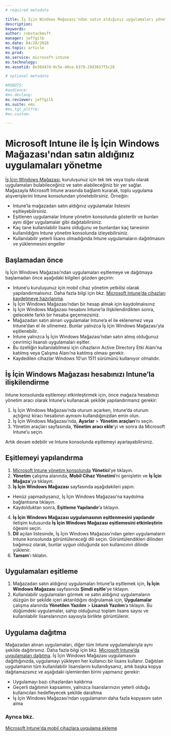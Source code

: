 ```yaml
---
# required metadata

title: İş İçin Windows Mağazası'ndan satın aldığınız uygulamaları yönetme | Microsoft Intune
description:
keywords:
author: robstackmsft
manager: jeffgilb
ms.date: 04/28/2016
ms.topic: article
ms.prod:
ms.service: microsoft-intune
ms.technology:
ms.assetid: 8e38d47d-0c5e-40ce-b379-29d3657f5c28

# optional metadata

#ROBOTS:
#audience:
#ms.devlang:
ms.reviewer: jeffgilb
ms.suite: ems
#ms.tgt_pltfrm:
#ms.custom:

---
```


# Microsoft Intune ile İş İçin Windows Mağazası'ndan satın aldığınız uygulamaları yönetme
[İş İçin Windows Mağazası](https://www.microsoft.com/business-store), kuruluşunuz için tek tek veya toplu olarak uygulamaları bulabileceğiniz ve satın alabileceğiniz bir yer sağlar. Mağazayla Microsoft Intune arasında bağlantı kurarak, toplu uygulama alışverişlerini Intune konsolundan yönetebilirsiniz. Örneğin:
* Intune’la mağazadan satın aldığınız uygulamalar listesini eşitleyebilirsiniz.
* Eşitlenen uygulamalar Intune yönetim konsolunda gösterilir ve bunları aynı diğer uygulamalar gibi dağıtabilirsiniz.
* Kaç tane kullanılabilir lisans olduğunu ve bunlardan kaç tanesinin kullanıldığını Intune yönetim konsolunda izleyebilirsiniz.
* Kullanılabilir yeterli lisans olmadığında Intune uygulamaların dağıtılmasını ve yüklenmesini engeller

## Başlamadan önce
İş İçin Windows Mağazası’ndan uygulamaları eşitlemeye ve dağıtmaya başlamadan önce aşağıdaki bilgileri gözden geçirin:
* Intune’u kuruluşunuz için mobil cihaz yönetim yetkilisi olarak yapılandırmalısınız. Daha fazla bilgi için bkz. [Microsoft Intune’da cihazları kaydetmeye hazırlanma](get-ready-to-enroll-devices-in-microsoft-intune.md).
* İş İçin Windows Mağazası’ndan bir hesap almak için kaydolmalısınız
* İş İçin Windows Mağazası hesabını Intune’la ilişkilendirdikten sonra, gelecekte farklı bir hesaba geçemezsiniz.
* Mağazadan satın alınan uygulamalar Intune’a el ile eklenemez veya Intune’dan el ile silinemez. Bunlar yalnızca İş İçin Windows Mağazası’yla eşitlenebilir.
* Intune yalnızca İş İçin Windows Mağazası’ndan satın almış olduğunuz çevrimiçi lisanslı uygulamaları eşitler.
* Bu özelliğin kullanılabilmesi için cihazların Active Directory Etki Alanı’na katılmış veya Çalışma Alanı’na katılmış olması gerekir.
* Kaydedilen cihazlar Windows 10’un 1511 sürümünü kullanıyor olmalıdır.

## İş İçin Windows Mağazası hesabınızı Intune’la ilişkilendirme
Intune konsolunda eşitlemeyi etkinleştirmek için, önce mağaza hesabınızı yönetim aracı olarak Intune’u kullanacak şekilde yapılandırmanız gerekir:
1. İş İçin Windows Mağazası’nda oturum açarken, Intune’da oturum açtığınız kiracı hesabının aynısını kullandığınızdan emin olun.
2. İş İçin Windows Mağazası’nda, **Ayarlar** > **Yönetim araçları**’nı seçin.
3. Yönetim araçları sayfasında, **Yönetim aracı ekle**’yi ve sonra da Microsoft Intune’u seçin.

Artık devam edebilir ve Intune konsolunda eşitlemeyi ayarlayabilirsiniz.

## Eşitlemeyi yapılandırma

1. [Microsoft Intune yönetim konsolunda](https://manage.microsoft.com) **Yönetici**’ye tıklayın.
2. **Yönetim** çalışma alanında, **Mobil Cihaz Yönetimi**’ni genişletin ve **İş İçin Mağaza**’ya tıklayın.
3. **İş İçin Windows Mağazası** sayfasında aşağıdakileri yapın:
* Henüz yapmadıysanız, İş İçin Windows Mağazası’na kaydolma bağlantısına tıklayın.
* Kaydolduktan sonra, **Eşitleme Yapılandır**’a tıklayın.
4. **İş İçin Windows Mağazası uygulamasının eşitlenmesini yapılandır** iletişim kutusunda **İş İçin Windows Mağazası eşitlemesini etkinleştirin** öğesini seçin.
5. **Dil** açılan listesinde, İş İçin Windows Mağazası’ndan gelen uygulamaların Intune konsolunda görüntüleneceği dili seçin. Görüntülendikleri dilinden bağımsız olarak, bunlar uygun olduğunda son kullanıcının dilinde yüklenir.
6. **Tamam**'ı tıklatın.

## Uygulamaları eşitleme

1. Mağazadan satın aldığınız uygulamaları Intune’la eşitlemek için, **İş İçin Windows Mağazası** sayfasında **Şimdi eşitle**’ye tıklayın.
2. Kullanılabilir uygulamaları görmek ve satın aldığınız uygulamaların düzgün bir şekilde içeri aktarıldığını doğrulamak için, **Uygulamalar** çalışma alanında **Yönetilen Yazılım** > **Lisanslı Yazılım**’a tıklayın.
Bu düğümdeki uygulamalar, sahip olduğunuz toplam lisans sayısı ve kullanılabilir lisanslarınızın sayısıyla birlikte görüntülenir.

## Uygulama dağıtma

Mağazadan alınan uygulamaları, diğer tüm Intune uygulamalarıyla aynı şekilde dağıtırsınız. Daha fazla bilgi için bkz. [Microsoft Intune’da uygulamaları dağıtma](deploy-apps-in-microsoft-intune.md).
İş İçin Windows Mağazası uygulamasını dağıttığınızda, uygulamayı yükleyen her kullanıcı bir lisans kullanır. Dağıtılan uygulamanın tüm kullanılabilir lisanslarını kullandıysanız, artık başka kopya dağıtamazsınız ve aşağıdaki işlemlerden birini yapmanız gerekir:
* Uygulamayı bazı cihazlardan kaldırma
* Geçerli dağıtımın kapsamını, yalnızca lisanslarınızın yeterli olduğu kullanıcıları hedefleyecek şekilde daraltma
* İş İçin Windows Mağazası’ndan uygulamanın daha fazla kopyasını satın alma


### Ayrıca bkz.
[Microsoft Intune'da mobil cihazlara uygulama ekleme](add-apps-for-mobile-devices-in-microsoft-intune.md)




<!--HONumber=May16_HO2-->


